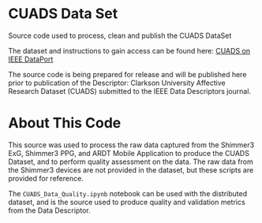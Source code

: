 # CUADS Data Set
Source code used to process, clean and publish the CUADS DataSet

The dataset and instructions to gain access can be found here: [CUADS on IEEE DataPort](https://ieee-dataport.org/documents/clarkson-university-affective-dataset-cuads)

The source code is being prepared for release and will be published here prior to publication of the Descriptor: Clarkson University Affective
Research Dataset (CUADS) submitted to the IEEE Data Descriptors journal.

# About This Code
This source was used to process the raw data captured from the Shimmer3 ExG, Shimmer3 PPG, and ARDT Mobile Application to produce the CUADS Dataset, and to perform quality assessment on the data. The raw data from the Shimmer3 devices are not provided in the dataset, but these scripts are provided for reference.

The `CUADS_Data_Quality.ipynb` notebook can be used with the distributed dataset, and is the source used to produce quality and validation metrics from the Data Descriptor.
